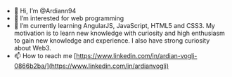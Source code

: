 - 👋 Hi, I’m @Ardiann94
- 👀 I’m interested for web programming
- 🌱 I’m currently learning AngularJS, JavaScript, HTML5 and CSS3.
My motivation is to learn new knowledge with curiosity and high enthusiasm to gain new knowledge and experience.
I also have strong curiosity about Web3.
- 📫 How to reach me [https://www.linkedin.com/in/ardian-vogli-0866b2ba/](https://www.linkedin.com/in/ardianvogli)

<!---
Ardiann94/Ardiann94 is a ✨ special ✨ repository because its `README.md` (this file) appears on your GitHub profile.
You can click the Preview link to take a look at your changes.
--->
